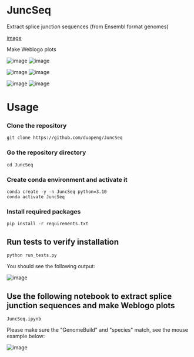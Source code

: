 # JuncSeq
Extract splice junction sequences (from Ensembl format genomes)  
  
[image](https://user-images.githubusercontent.com/4129442/220261329-57a4add1-7622-4691-9bae-8243212c9c3c.png)


Make Weblogo plots  
  
![image](https://user-images.githubusercontent.com/4129442/220261597-416a3bf5-1acd-49c9-89dc-416be11e791f.png)
![image](https://user-images.githubusercontent.com/4129442/220261672-3472b0ea-36fb-4311-8a31-71744907963d.png)  

![image](https://user-images.githubusercontent.com/4129442/220261624-1336c745-a957-4178-af1f-93996ef9dace.png)
![image](https://user-images.githubusercontent.com/4129442/220261686-5793cb04-193e-4fad-bbce-2f2ba8b0e3d8.png)  

![image](https://user-images.githubusercontent.com/4129442/220261637-3004c3db-d887-4f5e-94f9-93020a34a119.png)
![image](https://user-images.githubusercontent.com/4129442/220261696-e91dbb08-5376-4920-8e3c-78faa41a63f0.png)


# Usage

### Clone the repository
```
git clone https://github.com/duopeng/JuncSeq
```
### Go the repository directory
```
cd JuncSeq
```
### Create conda environment and activate it
```
conda create -y -n JuncSeq python=3.10
conda activate JuncSeq
```
### Install required packages
```
pip install -r requirements.txt
```
## Run tests to verify installation
```
python run_tests.py
```
You should see the following output:  
  
![image](https://user-images.githubusercontent.com/4129442/220225526-c46da6d6-9a04-4d1f-95b2-0b8615e13a5b.png)

## Use the following notebook to extract splice junction sequences and make Weblogo plots
```
JuncSeq.ipynb
```
Please make sure the "GenomeBuild" and "species" match, see the mouse example below:  

![image](https://user-images.githubusercontent.com/4129442/220231238-069235ad-6561-4fe5-a917-39e98173fb4e.png)



